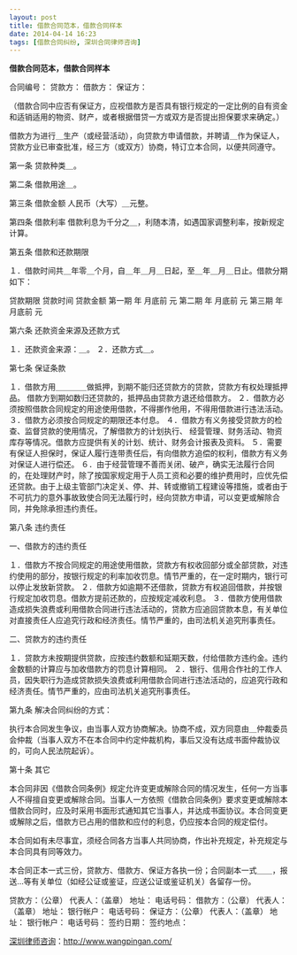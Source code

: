 ```yaml
---
layout: post
title: 借款合同范本，借款合同样本
date: 2014-04-14 16:23
tags: [借款合同纠纷, 深圳合同律师咨询]
---
```

<strong>借款合同范本，借款合同样本</strong>

合同编号：
贷款方：
借款方：
保证方：

（借款合同中应否有保证方，应视借款方是否具有银行规定的一定比例的自有资金和适销适用的物资、财产，或者根据借贷一方或双方是否提出担保要求来确定。）

借款方为进行＿生产（或经营活动），向贷款方申请借款，并聘请＿作为保证人，贷款方业已审查批准，经三方（或双方）协商，特订立本合同，以便共同遵守。

第一条 贷款种类＿。

第二条 借款用途＿。

第三条 借款金额 人民币（大写）＿元整。

第四条 借款利率 借款利息为千分之＿，利随本清，如遇国家调整利率，按新规定计算。

第五条 借款和还款期限

１．借款时间共＿年零＿个月，自＿年＿月＿日起，至＿年＿月＿日止。借款分期如下：

贷款期限 贷款时间 贷款金额
第一期 年 月底前 元
第二期 年 月底前 元
第三期 年 月底前 元

第六条 还款资金来源及还款方式

１．还款资金来源：＿。
２．还款方式＿。

第七条 保证条款

１．借款方用＿＿＿＿做抵押，到期不能归还贷款方的贷款，贷款方有权处理抵押品。
借款方到期如数归还贷款的，抵押品由贷款方退还给借款方。
２．借款方必须按照借款合同规定的用途使用借款，不得挪作他用，不得用借款进行违法活动。
３．借款方必须按合同规定的期限还本付息。
４．借款方有义务接受贷款方的检查、监督贷款的使用情况，了解借款方的计划执行、
经营管理、财务活动、物资库存等情况。借款方应提供有关的计划、统计、财务会计报表及资料。
５．需要有保证人担保时，保证人履行连带责任后，有向借款方追偿的权利，借款方有义务对保证人进行偿还。
６．由于经营管理不善而关闭、破产，确实无法履行合同的，在处理财产时，除了按国家规定用于人员工资和必要的维护费用时，应优先偿还贷款。由于上级主管部门决定关、停、并、转或撤销工程建设等措施，或者由于不可抗力的意外事故致使合同无法履行时，经向贷款方申请，可以变更或解除合同，并免除承担违约责任。

第八条 违约责任

一、借款方的违约责任

１．借款方不按合同规定的用途使用借款，贷款方有权收回部分或全部贷款，对违约使用的部分，按银行规定的利率加收罚息。情节严重的，在一定时期内，银行可以停止发放新贷款。
２．借款方如逾期不还借款，贷款方有权追回借款，并按银行规定加收罚息。借款方提前还款的，应按规定减收利息。
３．借款方使用借款造成损失浪费或利用借款合同进行违法活动的，贷款方应追回贷款本息，有关单位对直接责任人应追究行政和经济责任。情节严重的，由司法机关追究刑事责任。

二、贷款方的违约责任

１．贷款方未按期提供贷款，应按违约数额和延期天数，付给借款方违约金。违约金数额的计算应与加收借款方的罚息计算相同。
２．银行、信用合作社的工作人员，因失职行为造成贷款损失浪费或利用借款合同进行违法活动的，应追究行政和经济责任。情节严重的，应由司法机关追究刑事责任。

第九条 解决合同纠纷的方式：

执行本合同发生争议，由当事人双方协商解决。协商不成，双方同意由＿仲裁委员会仲裁（当事人双方不在本合同中约定仲裁机构，事后又没有达成书面仲裁协议的，可向人民法院起诉）。

第十条 其它

本合同非因《借款合同条例》规定允许变更或解除合同的情况发生，任何一方当事人不得擅自变更或解除合同。当事人一方依照《借款合同条例》要求变更或解除本借款合同时，应及时采用书面形式通知其它当事人，并达成书面协议。本合同变更或解除之后，借款方已占用的借款和应付的利息，仍应按本合同的规定偿付。

本合同如有未尽事宜，须经合同各方当事人共同协商，作出补充规定，补充规定与本合同具有同等效力。

本合同正本一式三份，贷款方、借款方、保证方各执一份；合同副本一式＿＿，报送…等有关单位（如经公证或鉴证，应送公证或鉴证机关）各留存一份。

贷款方：（公章）
代表人：（盖章）
地址：
电话号码：
借款方：（公章）
代表人：（盖章）
地址：
银行帐户：
电话号码：
保证方：（公章）
代表人：（盖章）
地址：
银行帐户：
电话号码：
签约日期：
签约地点：

<a href="http://www.wangpingan.com/">深圳律师咨询</a>：<a href="http://www.wangpingan.com/">http://www.wangpingan.com/</a>

